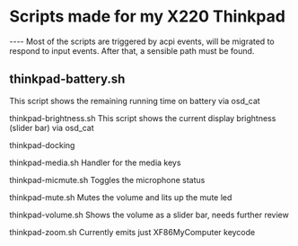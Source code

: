 <H1>Scripts made for my X220 Thinkpad</H1>
----
Most of the scripts are triggered by acpi events, will be migrated to respond to input events.
After that, a sensible path must be found.

thinkpad-battery.sh
-----
This script shows the remaining running time on battery via osd_cat

thinkpad-brightness.sh
This script shows the current display brightness (slider bar) via osd_cat

thinkpad-docking

thinkpad-media.sh
Handler for the media keys

thinkpad-micmute.sh
Toggles the microphone status

thinkpad-mute.sh
Mutes the volume and lits up the mute led

thinkpad-volume.sh
Shows the volume as a slider bar, needs further review

thinkpad-zoom.sh
Currently emits just XF86MyComputer keycode

